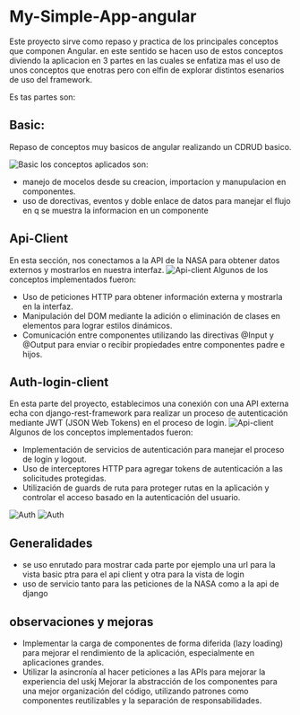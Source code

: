 # My-Simple-App-angular
Este proyecto sirve como repaso y practica de los principales conceptos que componen  Angular. en este sentido se hacen uso de estos conceptos diviendo la aplicacion en 3 partes en las cuales se enfatiza mas el uso de unos conceptos que enotras pero con elfin de explorar distintos esenarios de uso del framework.

Es tas partes son:

## Basic:
Repaso de conceptos muy basicos de angular realizando un CDRUD basico.

![Basic](/src/assets/basic.PNG)
 los conceptos aplicados son:
- manejo de mocelos desde su creacion, importacion y manupulacion en componentes.
- uso de dorectivas, eventos y doble enlace de datos para manejar el flujo en q se muestra la informacion en un componente

## Api-Client
En esta sección, nos conectamos a la API de la NASA para obtener datos externos y mostrarlos en nuestra interfaz. 
![Api-client](/src/assets/apiclient1.PNG)
Algunos de los conceptos implementados fueron:

- Uso de peticiones HTTP para obtener información externa y mostrarla en la interfaz.
- Manipulación del DOM mediante la adición o eliminación de clases en elementos para lograr estilos dinámicos.
- Comunicación entre componentes utilizando las directivas @Input y @Output para enviar o recibir propiedades entre componentes padre e hijos.

## Auth-login-client
En esta parte del proyecto, establecimos una conexión con una API externa echa con django-rest-framework para realizar un proceso de autenticación mediante JWT (JSON Web Tokens) en el proceso de login. 
![Api-client](/src/assets/api-struct.PNG)
Algunos de los conceptos implementados fueron:

- Implementación de servicios de autenticación para manejar el proceso de login y logout.
- Uso de interceptores HTTP para agregar tokens de autenticación a las solicitudes protegidas.
- Utilización de guards de ruta para proteger rutas en la aplicación y controlar el acceso basado en la autenticación del usuario.

![Auth](/src/assets/login.PNG)
![Auth](/src/assets/home.PNG)

## Generalidades
- se uso enrutado para mostrar cada parte por ejemplo una url para la vista basic ptra para el api client y otra para la vista de login 
- uso de servicio tanto para las peticiones de la NASA como a la api de django 

## observaciones y mejoras
- Implementar la carga de componentes de forma diferida (lazy loading) para mejorar el rendimiento de la aplicación, especialmente en aplicaciones grandes.
- Utilizar la asincronía al hacer peticiones a las APIs para mejorar la experiencia del uskj Mejorar la abstracción de los componentes para una mejor organización del código, utilizando patrones como componentes reutilizables y la separación de responsabilidades.

